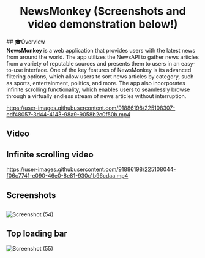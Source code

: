 <div align="center">
	<h1>NewsMonkey  (Screenshots  and  video demonstration below!)</h1>
</div>
## 🎓Overview
<div>
	<b >NewsMonkey </b>  is a web application that provides users with the latest news from around the world. The app utilizes the NewsAPI to gather news articles from a variety of reputable sources and presents them to users in an easy-to-use interface. One of the key features of NewsMonkey is its advanced filtering options, which allow users to sort news articles by category, such as sports, entertainment, politics, and more. The app also incorporates infinite scrolling functionality, which enables users to seamlessly browse through a virtually endless stream of news articles without interruption.
</div>

https://user-images.githubusercontent.com/91886198/225108307-edf48057-3d44-4143-98a9-9058b2c0f50b.mp4





## Video
## Infinite scrolling video
https://user-images.githubusercontent.com/91886198/225108044-f06c7741-e090-46e0-8e81-930c1b96cdaa.mp4

## Screenshots 
## 
![Screenshot (54)](https://user-images.githubusercontent.com/91886198/225092634-b510a8ba-f9eb-4700-bafe-f22228743dc4.png)

## Top loading bar
![Screenshot (55)](https://user-images.githubusercontent.com/91886198/225092660-e6cb46cc-96a3-48a7-9c72-96fe5794effe.png)




